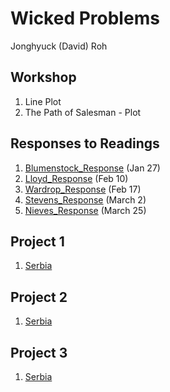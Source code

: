 # Wicked Problems

Jonghyuck (David) Roh 

## Workshop 

1. Line Plot
2. The Path of Salesman - Plot

## Responses to Readings 

1. [Blumenstock_Response](https://jroh01.github.io/WickedProblems/blumenstock) (Jan 27)
2. [Lloyd_Response](https://jroh01.github.io/WickedProblems/LloydResponse) (Feb 10)
3. [Wardrop_Response](https://jroh01.github.io/WickedProblems/WardropResponse) (Feb 17)
4. [Stevens_Response](https://jroh01.github.io/WickedProblems/stevens) (March 2)
5. [Nieves_Response](https://jroh01.github.io/WickedProblems/NievesResponse) (March 25)

## Project 1 

1. [Serbia](https://jroh01.github.io/WickedProblems/project1) 

## Project 2 

1. [Serbia](https://jroh01.github.io/WickedProblems/project2)

## Project 3 

1. [Serbia](https://jroh01.github.io/WickedProblems/project3)

